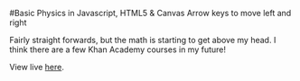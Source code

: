 #Basic Physics in Javascript, HTML5 & Canvas
Arrow keys to move left and right


Fairly straight forwards, but the math is starting to get above my head.  I think there are a few Khan Academy courses in my future!


View live <a href="http://jastanton.com/experiments/basic-physics/" title="Basic Physics">here</a>.


